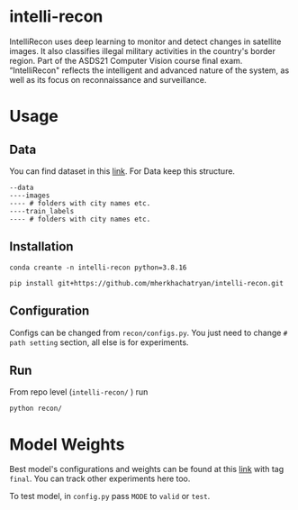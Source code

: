 # intelli-recon

IntelliRecon uses deep learning to monitor and detect changes in satellite images. It also classifies illegal military
activities in the country's border region. Part of the ASDS21 Computer Vision course final exam. “IntelliRecon" reflects
the intelligent and advanced nature of the system, as well as its focus on reconnaissance and surveillance.

# Usage

## Data 
You can find dataset in this [link](https://www.kaggle.com/code/aninda/change-detection-nb/data). 
For Data keep this structure. 
```shell
--data
----images
---- # folders with city names etc. 
----train_labels
---- # folders with city names etc.
```

## Installation

```shell
conda creante -n intelli-recon python=3.8.16

pip install git+https://github.com/mherkhachatryan/intelli-recon.git
```

## Configuration

Configs can be changed from `recon/configs.py`.
You just need to change `# path setting` section, all else is for experiments.

## Run

From repo level (`intelli-recon/` ) run

```shell
python recon/
```

# Model Weights
Best model's configurations and weights can be found at this [link](https://app.neptune.ai/mherkhachatryan/intelli-recon/experiments?split=tbl&dash=charts&viewId=983493ff-7039-4975-a552-be0e058b84fd)
with tag `final`. You can track other experiments here too. 

To test model, in `config.py` pass  `MODE` to `valid` or `test`. 